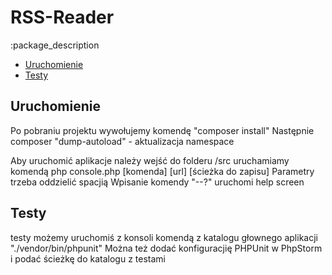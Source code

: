 RSS-Reader
================

:package_description

- [Uruchomienie](#uruchomienie)
- [Testy](#testing)

Uruchomienie
------------

Po pobraniu projektu wywołujemy komendę "composer install"
Następnie composer "dump-autoload" - aktualizacja namespace

Aby uruchomić aplikacje należy wejść do folderu /src 
uruchamiamy komendą php console.php [komenda] [url] [ścieżka do zapisu]
Parametry trzeba oddzielić spacjią
Wpisanie komendy "--?" uruchomi help screen

Testy
-------

testy możemy uruchomiś z konsoli komendą z katalogu głownego aplikacji "./vendor/bin/phpunit"
Można też dodać konfiguracjię PHPUnit w PhpStorm i podać ścieżkę do katalogu z testami 


